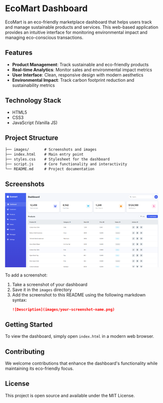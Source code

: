 # EcoMart Dashboard

EcoMart is an eco-friendly marketplace dashboard that helps users track and manage sustainable products and services. This web-based application provides an intuitive interface for monitoring environmental impact and managing eco-conscious transactions.

## Features

- **Product Management**: Track sustainable and eco-friendly products
- **Real-time Analytics**: Monitor sales and environmental impact metrics
- **User Interface**: Clean, responsive design with modern aesthetics
- **Environmental Impact**: Track carbon footprint reduction and sustainability metrics

## Technology Stack

- HTML5
- CSS3
- JavaScript (Vanilla JS)

## Project Structure

```
├── images/       # Screenshots and images
├── index.html    # Main entry point
├── styles.css    # Stylesheet for the dashboard
├── script.js     # Core functionality and interactivity
└── README.md     # Project documentation
```

## Screenshots

![Dashboard Overview](images/dashboard-overview.png)

To add a screenshot:
1. Take a screenshot of your dashboard
2. Save it in the `images` directory
3. Add the screenshot to this README using the following markdown syntax:
   ```markdown
   ![Description](images/your-screenshot-name.png)
   ```

## Getting Started

To view the dashboard, simply open `index.html` in a modern web browser.

## Contributing

We welcome contributions that enhance the dashboard's functionality while maintaining its eco-friendly focus.

## License

This project is open source and available under the MIT License.
